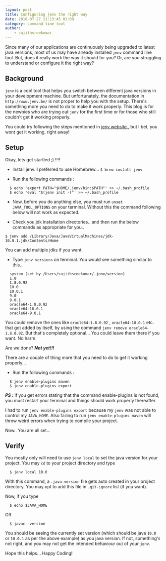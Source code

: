 ```yaml
---
layout: post
title: Configuring jenv the right way
date: 2018-07-27 11:13:43 01:00
category: command line tool
author:
    - sujithsreekumar
---
```


Since many of our applications are continuously being upgraded to latest java versions, most of us may have already installed `jenv` command line tool. But, does it really work the way it should for you? Or, are you struggling to understand or configure it the right way?

Background
---

`jenv` is a cool tool that helps you switch between different java versions in your development machine. But unfortunately, the documentation in `http://www.jenv.be/` is not proper to help you with the setup. There's something more you need to do to make it work properly. This blog is for the newbies who are trying out `jenv` for the first time or for those who still couldn't get it working properly.

You could try following the steps mentioned in [jenv website  ](http://www.jenv.be/) , but I bet, you wont get it working, right away!

Setup
---

Okay, lets get startled ;) !!!!  

* Install jenv. I preferred to use Homebrew...  `$ brew install jenv`

* Run the following commands :
```
  $ echo 'export PATH="$HOME/.jenv/bin:$PATH"' >> ~/.bash_profile
  $ echo 'eval "$(jenv init -)"' >> ~/.bash_profile
```

* Now, before you do anything else, you must run `unset JAVA_TOOL_OPTIONS` on your terminal. Without this the command following below will not work as expected.

* Check you jdk installation directories.. and then run the below commands as appropriate for you..
```
$ jenv add /Library/Java/JavaVirtualMachines/jdk-10.0.1.jdk/Contents/Home
```
   You can add multiple jdks if you want.
  
* Type `jenv versions` on terminal. You would see something similar to this..
```
  system (set by /Users/sujithsreekumar/.jenv/version)
  1.8
  1.8.0.92
  10.0
  10.0.1
  9.0
  9.0.1
  oracle64-1.8.0.92
  oracle64-10.0.1
  oracle64-9.0.1
```
  You could remove the ones like `oracle64-1.8.0.92` , `oracle64-10.0.1` etc. that got added by itself, by using the command `jenv remove oracle64-1.8.0.92`. But that's completely optional... You could leave them there if you want. No harm.

  Are we done? **_Not yet!!!_**

There are a couple of thing more that you need to do to get it working properly...

* Run the following commands :
```
  $ jenv enable-plugins maven
  $ jenv enable-plugins export
```

_**PS :**_ If you get errors stating that the command enable-plugins is not found, you must restart your terminal and things should work properly thereafter.

I had to run `jenv enable-plugins export` because my `jenv` was not able to control my `JAVA_HOME`. Also failing to run `jenv enable-plugins maven` will throw weird errors when trying to compile your project.


Now.. You are all set...

Verify 
---

You mostly only will need to use `jenv local` to set the java version for your project. You may `cd` to your project directory and type 
```
  $ jenv local 10.0
```

With this command, a `.java-version` file gets auto created in your project directory. You may opt to add this file in `.git-ignore` list (if you want).

Now, if you type 
```
  $ echo $JAVA_HOME
```
OR
```
  $ javac -version
```
You should be seeing the currently set version (which should be java `10.0` or `10.0.1` as per the above example) as you java version. If not, something's not right, and you may not get the intended behaviour out of your `jenv`.


Hope this helps... Happy Coding!
